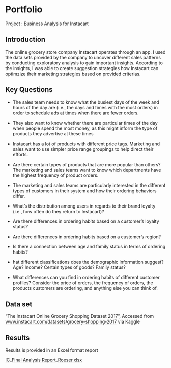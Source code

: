# Portfolio
Project : Business Analysis for Instacart

## Introduction
The online grocery store company Instacart operates through an app. I used the data sets provided by the company to uncover different sales patterns by conducting exploratory analysis to gain important insights. According to the insights, I was able to create suggestion strategies how Instacart can optimzize their marketing strategies based on provided criterias.

## Key Questions
* The sales team needs to know what the busiest days of the week and hours of the day are (i.e., the days and times with the most orders) in order to schedule ads at times when there are fewer orders.
  
* They also want to know whether there are particular times of the day when people spend the most money, as this might inform the type of products they advertise at these times

* Instacart has a lot of products with different price tags. Marketing and sales want to use simpler price range groupings to help direct their efforts.

* Are there certain types of products that are more popular than others? The marketing and sales teams want to know which departments have the highest frequency of product orders.

* The marketing and sales teams are particularly interested in the different types of customers in their system and how their ordering behaviors differ.

* What’s the distribution among users in regards to their brand loyalty (i.e., how often do they return to Instacart)?

* Are there differences in ordering habits based on a customer’s loyalty status?

* Are there differences in ordering habits based on a customer’s region?

* Is there a connection between age and family status in terms of ordering
habits?

* hat different classifications does the demographic information suggest?
Age? Income? Certain types of goods? Family status?

* What differences can you find in ordering habits of different customer
profiles? Consider the price of orders, the frequency of orders, the products customers are ordering, and anything else you can think of.

## Data set
“The Instacart Online Grocery Shopping
Dataset 2017”, Accessed from www.instacart.com/datasets/grocery-shopping-2017 via Kaggle 

## Results
Results is provided in an Excel format report

[IC_Final Analysis Report_Roeser.xlsx](https://github.com/Benimoo/Python_scripts/files/14509638/IC_Final.Analysis.Report_Roeser.xlsx)
